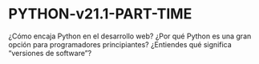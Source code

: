 # PYTHON-v21.1-PART-TIME
¿Cómo encaja Python en el desarrollo web?
¿Por qué Python es una gran opción para programadores principiantes?
¿Entiendes qué significa “versiones de software”?